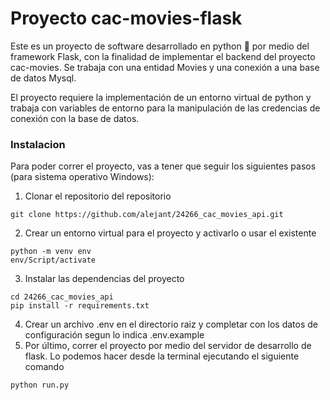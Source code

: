 # Proyecto cac-movies-flask

Este es un proyecto de software desarrollado en python 🐍 por medio del framework Flask, con la finalidad de implementar el backend del proyecto cac-movies. Se trabaja con una entidad Movies y una conexión a una base de datos Mysql.

El proyecto requiere la implementación de un entorno virtual de python y trabaja con variables de entorno para la manipulación de las credencias de conexión con la base de datos.

### Instalacion
Para poder correr el proyecto, vas a tener que seguir los siguientes pasos (para sistema operativo Windows):

1. Clonar el repositorio del repositorio
```
git clone https://github.com/alejant/24266_cac_movies_api.git
```
2. Crear un entorno virtual para el proyecto y activarlo o usar el existente
```
python -m venv env
env/Script/activate
```
3. Instalar las dependencias del proyecto
```
cd 24266_cac_movies_api
pip install -r requirements.txt
```
4. Crear un archivo .env en el directorio raiz y completar con los datos de configuración segun lo indica .env.example
5. Por último, correr el proyecto por medio del servidor de desarrollo de flask. Lo podemos hacer desde la terminal ejecutando el siguiente comando
```
python run.py
```